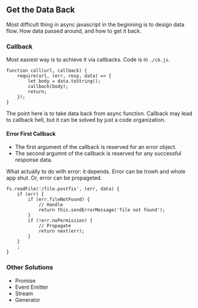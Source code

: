 ## Get the Data Back
Most difficult thing in async javascript in the beginning is to design data flow. How data passed around, and how to get it back.

### Callback
Most easiest way is to achieve it via callbacks. Code is in `./cb.js`.

```
function call(url, callback) {
    require(url, (err, resp, data) => {
        let body = data.toString();
        callback(body);
        return;
    });
}
```

The point here is to take data back from async function. Callback may lead to callback hell, but it can be solved by just a code organization.

#### Error First Callback

- The first argument of the callback is reserved for an error object.
- The second argumnt of the callback is reserved for any successful response data.

What actually to do with error: it depends. Error can be trowh and whole app shut. Or, error can be propageted.

```
fs.readFile('/file.postfix', (err, data) {
    if (err) {
        if (err.fileNotFound) {
            // Handle
            return this.sendErrorMessage('file not found');
        }
        if (!err.noPermission) {
            // Propagate
            return next(err);
        }
    }
    ;
}
```

### Other Solutions

- Promise
- Event Emitter
- Stream
- Generator
